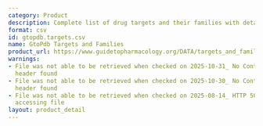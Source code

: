 ```yaml
---
category: Product
description: Complete list of drug targets and their families with detailed information
format: csv
id: gtopdb.targets.csv
name: GtoPdb Targets and Families
product_url: https://www.guidetopharmacology.org/DATA/targets_and_families.csv
warnings:
- File was not able to be retrieved when checked on 2025-10-31_ No Content-Length
  header found
- File was not able to be retrieved when checked on 2025-10-30_ No Content-Length
  header found
- File was not able to be retrieved when checked on 2025-08-14_ HTTP 503 error when
  accessing file
layout: product_detail
---
```

